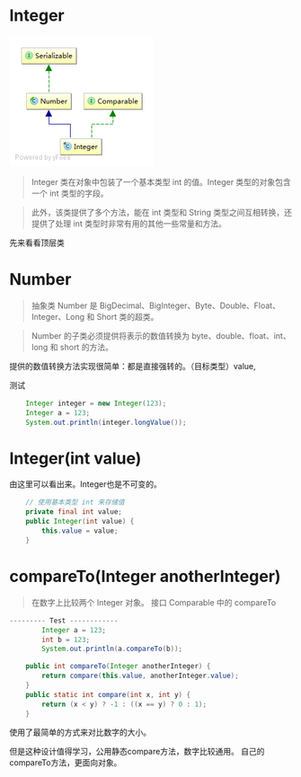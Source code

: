 # Integer
![](/assets/lang/Integer.png)
> Integer 类在对象中包装了一个基本类型 int 的值。Integer 类型的对象包含一个 int 类型的字段。 

> 此外，该类提供了多个方法，能在 int 类型和 String 类型之间互相转换，还提供了处理 int 类型时非常有用的其他一些常量和方法。 


先来看看顶层类
# Number
> 抽象类 Number 是 BigDecimal、BigInteger、Byte、Double、Float、Integer、Long 和 Short 类的超类。 

> Number 的子类必须提供将表示的数值转换为 byte、double、float、int、long 和 short 的方法。 

提供的数值转换方法实现很简单：都是直接强转的。（目标类型）value,


测试
```java
    Integer integer = new Integer(123);
    Integer a = 123;
    System.out.println(integer.longValue());
```

#  Integer(int value) 
由这里可以看出来。Integer也是不可变的。
```java
    // 使用基本类型 int 来存储值
    private final int value;
    public Integer(int value) {
        this.value = value;
    }
```

# compareTo(Integer anotherInteger)
> 在数字上比较两个 Integer 对象。 
> 接口 Comparable<Integer> 中的 compareTo

```java
--------- Test ------------
        Integer a = 123;
        int b = 123;
        System.out.println(a.compareTo(b));
```

```java
    public int compareTo(Integer anotherInteger) {
        return compare(this.value, anotherInteger.value);
    }
    public static int compare(int x, int y) {
        return (x < y) ? -1 : ((x == y) ? 0 : 1);
    }
```
使用了最简单的方式来对比数字的大小。

但是这种设计值得学习，公用静态compare方法，数字比较通用。 自己的compareTo方法，更面向对象。